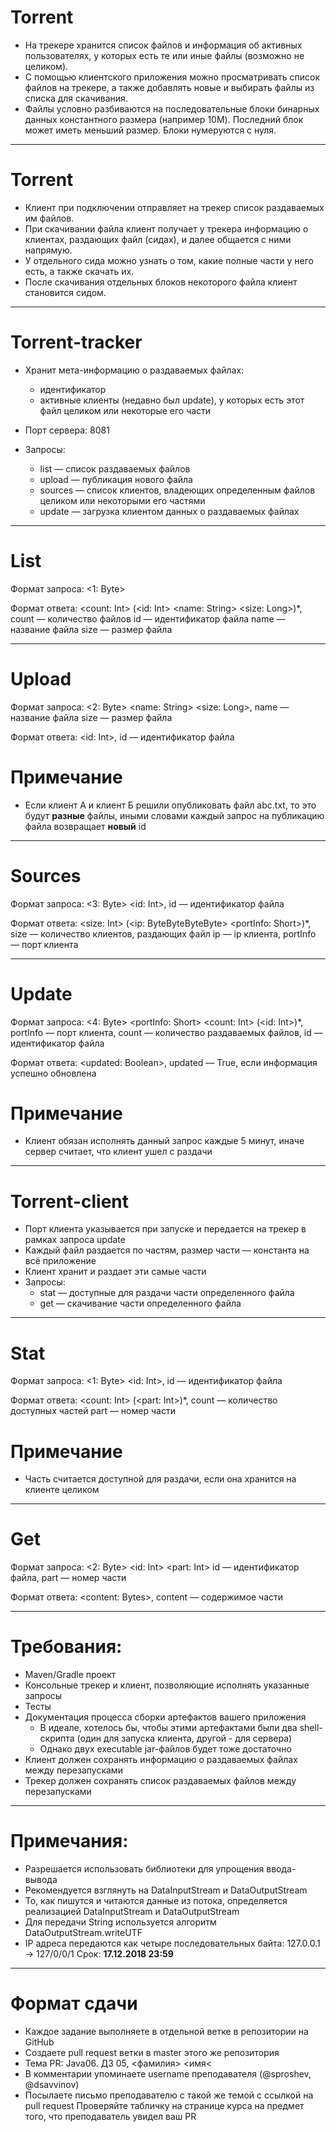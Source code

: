 # Torrent
* На трекере хранится список файлов и информация об активных 
пользователях, у которых есть те или иные файлы (возможно не целиком).
* С помощью клиентского приложения можно просматривать список файлов 
на трекере, а также добавлять новые и выбирать файлы из списка 
для скачивания.
* Файлы условно разбиваются на последовательные блоки 
бинарных данных константного размера (например 10M). 
Последний блок может иметь меньший размер. Блоки нумеруются с нуля.
---
# Torrent
* Клиент при подключении отправляет на трекер список 
раздаваемых им файлов.
* При скачивании файла клиент получает у трекера информацию 
о клиентах, раздающих файл (сидах), и далее общается с ними напрямую.
* У отдельного сида можно узнать о том, какие полные части 
у него есть, а также скачать их.
* После скачивания отдельных блоков некоторого файла клиент 
становится сидом.
---
# Torrent-tracker
* Хранит мета-информацию о раздаваемых файлах:
    * идентификатор
    * активные клиенты (недавно был update), 
    у которых есть этот файл целиком или некоторые его части
    
* Порт сервера: 8081
    
* Запросы:
    * list — список раздаваемых файлов
    * upload — публикация нового файла
    * sources — список клиентов, владеющих определенным файлов 
    целиком или некоторыми его частями
    * update — загрузка клиентом данных о раздаваемых файлах 
    
---
# List

Формат запроса:
    <1: Byte>

Формат ответа:
    <count: Int> (<id: Int> <name: String> <size: Long>)*,
    count — количество файлов
    id — идентификатор файла
    name — название файла
    size — размер файла
    
---
# Upload

Формат запроса:
    <2: Byte> <name: String> <size: Long>,
    name — название файла
    size — размер файла

Формат ответа:
    <id: Int>,
    id — идентификатор файла
    
# Примечание
* Если клиент А и клиент Б решили опубликовать файл abc.txt, 
то это будут **разные** файлы, иными словами каждый запрос 
на публикацию файла возвращает **новый** id
---

# Sources

Формат запроса:
    <3: Byte> <id: Int>,
    id — идентификатор файла

Формат ответа:
    <size: Int> (<ip: ByteByteByteByte> <portInfo: Short>)*,
    size — количество клиентов, раздающих файл
    ip — ip клиента,
    portInfo — порт клиента

---
# Update
Формат запроса:
    <4: Byte> <portInfo: Short> <count: Int> (<id: Int>)*,
    portInfo — порт клиента,
    count — количество раздаваемых файлов,
    id — идентификатор файла

Формат ответа:
    <updated: Boolean>,
    updated — True, если информация успешно обновлена
    
# Примечание
* Клиент обязан исполнять данный запрос каждые 5 минут, 
иначе сервер считает, что клиент ушел с раздачи
---
# Torrent-client
* Порт клиента указывается при запуске и передается на трекер 
в рамках запроса update
* Каждый файл раздается по частям, размер части — константа 
на всё приложение
* Клиент хранит и раздает эти самые части
* Запросы:
    * stat — доступные для раздачи части определенного файла
    * get — скачивание части определенного файла
    
---
# Stat
Формат запроса:
    <1: Byte> <id: Int>,
    id — идентификатор файла

Формат ответа:
    <count: Int> (<part: Int>)*,
    count — количество доступных частей
    part — номер части
    
# Примечание
* Часть считается доступной для раздачи, если она 
хранится на клиенте целиком
---
# Get
Формат запроса:
    <2: Byte> <id: Int> <part: Int>
    id — идентификатор файла,
    part — номер части 

Формат ответа:
    <content: Bytes>,
    content — содержимое части

---
# Требования:
* Maven/Gradle проект
* Консольные трекер и клиент, позволяющие исполнять указанные запросы
* Тесты
* Документация процесса сборки артефактов вашего приложения
  * В идеале, хотелось бы, чтобы этими артефактами были два shell-скрипта
  (один для запуска клиента, другой - для сервера)
  * Однако двух executable jar-файлов будет тоже достаточно
* Клиент должен сохранять информацию о раздаваемых файлах 
между перезапусками
* Трекер должен сохранять список раздаваемых файлов 
между перезапусками
---
# Примечания:
* Разрешается использовать библиотеки для упрощения ввода-вывода
* Рекомендуется взглянуть на DataInputStream и DataOutputStream
* То, как пишутся и читаются данные из потока, определяется 
реализацией DataInputStream и DataOutputStream
* Для передачи String используется алгоритм DataOutputStream.writeUTF
* IP адреса передаются как четыре последовательных байта: 
127.0.0.1 -> 127/0/0/1
Срок: <b>17.12.2018 23:59</b>
---
# Формат сдачи
* Каждое задание выполняете в отдельной ветке в репозитории на GitHub
* Создаете pull request ветки в master этого же репозитория
* Тема PR: Java06. ДЗ 05, &lt;фамилия&gt; &lt;имя&lt;
* В комментарии упоминаете username преподавателя (@sproshev, @dsavvinov)
* Посылаете письмо преподавателю с такой же темой с ссылкой на pull request
Проверяйте табличку на странице курса на предмет того, что преподаватель увидел ваш PR